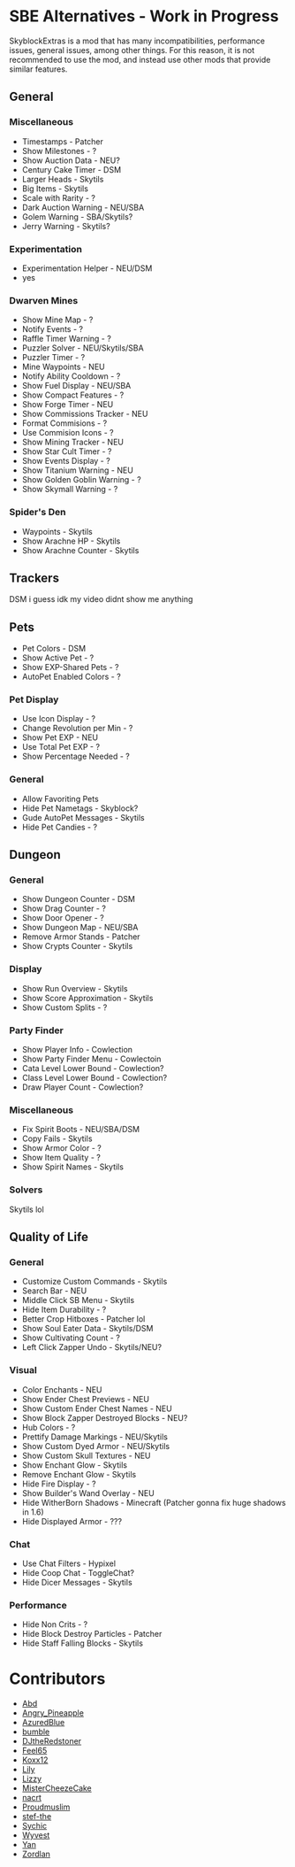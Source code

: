 # SBE Alternatives - Work in Progress

SkyblockExtras is a mod that has many incompatibilities, performance issues, general issues, among other things. For this reason, it is not recommended to use the mod, and instead use other mods that provide similar features.

## General

### Miscellaneous

- Timestamps - Patcher
- Show Milestones - ?
- Show Auction Data - NEU?
- Century Cake Timer - DSM
- Larger Heads - Skytils
- Big Items - Skytils
- Scale with Rarity - ?
- Dark Auction Warning - NEU/SBA
- Golem Warning - SBA/Skytils?
- Jerry Warning - Skytils?

### Experimentation

- Experimentation Helper - NEU/DSM
- yes

### Dwarven Mines

- Show Mine Map - ?
- Notify Events - ?
- Raffle Timer Warning - ?
- Puzzler Solver - NEU/Skytils/SBA
- Puzzler Timer - ?
- Mine Waypoints - NEU
- Notify Ability Cooldown - ?
- Show Fuel Display - NEU/SBA
- Show Compact Features - ?
- Show Forge Timer - NEU
- Show Commissions Tracker - NEU
- Format Commisions - ?
- Use Commision Icons - ?
- Show Mining Tracker - NEU
- Show Star Cult Timer - ?
- Show Events Display - ?
- Show Titanium Warning - NEU
- Show Golden Goblin Warning - ?
- Show Skymall Warning - ?

### Spider's Den

- Waypoints - Skytils
- Show Arachne HP - Skytils
- Show Arachne Counter - Skytils

## Trackers

DSM i guess idk my video didnt show me anything

## Pets

- Pet Colors - DSM
- Show Active Pet - ?
- Show EXP-Shared Pets - ?
- AutoPet Enabled Colors - ?

### Pet Display

- Use Icon Display - ?
- Change Revolution per Min - ?
- Show Pet EXP - NEU
- Use Total Pet EXP - ?
- Show Percentage Needed - ?

### General

- Allow Favoriting Pets
- Hide Pet Nametags - Skyblock?
- Gude AutoPet Messages - Skytils
- Hide Pet Candies - ?

## Dungeon

### General

- Show Dungeon Counter - DSM
- Show Drag Counter - ?
- Show Door Opener - ?
- Show Dungeon Map - NEU/SBA
- Remove Armor Stands - Patcher
- Show Crypts Counter - Skytils

### Display

- Show Run Overview - Skytils
- Show Score Approximation - Skytils
- Show Custom Splits - ?

### Party Finder

- Show Player Info - Cowlection
- Show Party Finder Menu - Cowlectoin
- Cata Level Lower Bound - Cowlection?
- Class Level Lower Bound - Cowlection?
- Draw Player Count - Cowlection?

### Miscellaneous

- Fix Spirit Boots - NEU/SBA/DSM
- Copy Fails - Skytils
- Show Armor Color - ?
- Show Item Quality - ?
- Show Spirit Names - Skytils

### Solvers

Skytils lol

## Quality of Life

### General

- Customize Custom Commands - Skytils
- Search Bar - NEU
- Middle Click SB Menu - Skytils
- Hide Item Durability - ?
- Better Crop Hitboxes - Patcher lol
- Show Soul Eater Data - Skytils/DSM
- Show Cultivating Count - ?
- Left Click Zapper Undo - Skytils/NEU?

### Visual

- Color Enchants - NEU
- Show Ender Chest Previews - NEU
- Show Custom Ender Chest Names - NEU
- Show Block Zapper Destroyed Blocks - NEU?
- Hub Colors - ?
- Prettify Damage Markings - NEU/Skytils
- Show Custom Dyed Armor - NEU/Skytils
- Show Custom Skull Textures - NEU
- Show Enchant Glow - Skytils
- Remove Enchant Glow - Skytils
- Hide Fire Display - ?
- Show Builder's Wand Overlay - NEU
- Hide WitherBorn Shadows - Minecraft (Patcher gonna fix huge shadows in 1.6)
- Hide Displayed Armor - ???

### Chat

- Use Chat Filters - Hypixel
- Hide Coop Chat - ToggleChat?
- Hide Dicer Messages - Skytils

### Performance

- Hide Non Crits - ?
- Hide Block Destroy Particles - Patcher
- Hide Staff Falling Blocks - Skytils

# Contributors

- [Abd](https://github.com/BrahR)
- [Angry_Pineapple](https://github.com/Angry-Pineapple3121)
- [AzuredBlue](https://github.com/AzuredBlue)
- [bumble](https://github.com/itsbumble)
- [DJtheRedstoner](https://github.com/DJtheRedstoner)
- [Feel65](https://github.com/Feel65)
- [Koxx12](https://github.com/koxx12-dev)
- [Lily](https://github.com/My-Name-Is-Jeff)
- [Lizzy](https://github.com/LizzyMaybeDev)
- [MisterCheezeCake](https://github.com/MisterCheezeCake)
- [nacrt](https://github.com/nacrt)
- [Proudmuslim](https://github.com/proudmuslim-dev)
- [stef-the](https://github.com/stef-the)
- [Sychic](https://github.com/Sychic)
- [Wyvest](https://github.com/Wyvest)
- [Yan](https://github.com/yanNotDev)
- [Zordlan](https://github.com/Zordlan)
